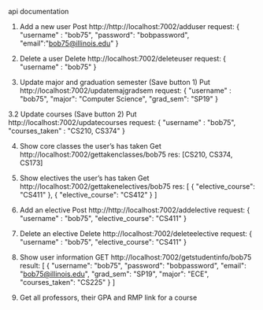 api documentation

1. Add a new user
	Post http://http://localhost:7002/adduser
	request: {
		"username" : "bob75",
		"password": "bobpassword",
		"email":"bob75@illinois.edu"
	}

2. Delete a user
	Delete http://localhost:7002/deleteuser
	request: {
		"username" : "bob75"
	}

3. Update major and graduation semester (Save button 1)
	Put http://localhost:7002/updatemajgradsem
	request: {
		"username" : "bob75",
		"major": "Computer Science",
		"grad_sem": "SP19"
	}

3.2 Update courses (Save button 2)
	Put http://localhost:7002/updatecourses
	request: {
		"username" : "bob75",
		"courses_taken"  : "CS210, CS374"
	}


4. Show core classes the user’s has taken
	Get http://localhost:7002/gettakenclasses/bob75
	res: [CS210, CS374, CS173]

4. Show electives the user’s has taken
	Get http://localhost:7002/gettakenelectives/bob75
	res: [
    {
        "elective_course": "CS411"
    },
    {
        "elective_course": "CS412"
    }
	]

5. Add an elective
	Post http://http://localhost:7002/addelective
	request: {
		"username" : "bob75",
		"elective_course": "CS411"
	}

6. Delete an elective
	Delete http://localhost:7002/deleteelective
	request: {
		"username" : "bob75",
		"elective_course": "CS411"
	}


7. Show user information
	GET http://localhost:7002/getstudentinfo/bob75
	result: [
	    {
	        "username": "bob75",
	        "password": "bobpassword",
	        "email": "bob75@illinois.edu",
	        "grad_sem": "SP19",
	        "major": "ECE",
	        "courses_taken": "CS225"
	    }
	]


8. Get all professors, their GPA and RMP link for a course
